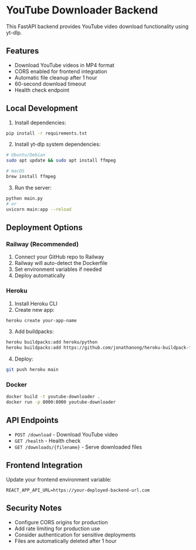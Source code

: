 
# YouTube Downloader Backend

This FastAPI backend provides YouTube video download functionality using yt-dlp.

## Features

- Download YouTube videos in MP4 format
- CORS enabled for frontend integration
- Automatic file cleanup after 1 hour
- 60-second download timeout
- Health check endpoint

## Local Development

1. Install dependencies:
```bash
pip install -r requirements.txt
```

2. Install yt-dlp system dependencies:
```bash
# Ubuntu/Debian
sudo apt update && sudo apt install ffmpeg

# macOS
brew install ffmpeg
```

3. Run the server:
```bash
python main.py
# or
uvicorn main:app --reload
```

## Deployment Options

### Railway (Recommended)
1. Connect your GitHub repo to Railway
2. Railway will auto-detect the Dockerfile
3. Set environment variables if needed
4. Deploy automatically

### Heroku
1. Install Heroku CLI
2. Create new app:
```bash
heroku create your-app-name
```

3. Add buildpacks:
```bash
heroku buildpacks:add heroku/python
heroku buildpacks:add https://github.com/jonathanong/heroku-buildpack-ffmpeg-latest.git
```

4. Deploy:
```bash
git push heroku main
```

### Docker
```bash
docker build -t youtube-downloader .
docker run -p 8000:8000 youtube-downloader
```

## API Endpoints

- `POST /download` - Download YouTube video
- `GET /health` - Health check
- `GET /downloads/{filename}` - Serve downloaded files

## Frontend Integration

Update your frontend environment variable:
```env
REACT_APP_API_URL=https://your-deployed-backend-url.com
```

## Security Notes

- Configure CORS origins for production
- Add rate limiting for production use
- Consider authentication for sensitive deployments
- Files are automatically deleted after 1 hour
